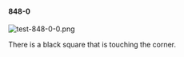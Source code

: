 #### 848-0
![test-848-0-0.png](https://github.com/lil-lab/nlvr/raw/master/nlvr/test/images/3/test-848-0-0.png "test-848-0-0.png")

There is a black square that is touching the corner.